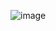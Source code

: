 ![image](https://github.com/ertecino/oop_odev2_zoo/assets/147555058/a66f51e8-105a-4a17-ab6e-fb78d9d5141d)
